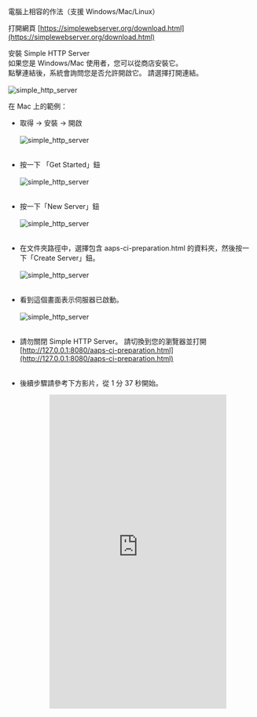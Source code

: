 電腦上相容的作法（支援 Windows/Mac/Linux）

打開網頁 [https://simplewebserver.org/download.html](https://simplewebserver.org/download.html)

安裝 Simple HTTP Server</br> 如果您是 Windows/Mac 使用者，您可以從商店安裝它。</br> 點擊連結後，系統會詢問您是否允許開啟它。 請選擇打開連結。</br></br> ![simple_http_server](../images/Building-the-App/CI/aaps_ci_simple_http_server_store.png)</br>

在 Mac 上的範例：

- 取得 → 安裝 → 開啟</br></br> ![simple_http_server](../images/Building-the-App/CI/aaps_ci_simple_http_server.png)</br></br>

- 按一下 「Get Started」鈕</br></br> ![simple_http_server](../images/Building-the-App/CI/aaps_ci_simple_http_server_step1.png)</br></br>

- 按一下「New  Server」鈕</br></br> ![simple_http_server](../images/Building-the-App/CI/aaps_ci_simple_http_server_step2.png)</br></br>

- 在文件夾路徑中，選擇包含 aaps-ci-preparation.html 的資料夾，然後按一下「Create Server」鈕。</br></br> ![simple_http_server](../images/Building-the-App/CI/aaps_ci_simple_http_server_step3.png)</br></br>

- 看到這個畫面表示伺服器已啟動。</br></br> ![simple_http_server](../images/Building-the-App/CI/aaps_ci_simple_http_server_step4.png)</br></br>

- 請勿關閉 Simple HTTP Server。 請切換到您的瀏覽器並打開</br> [http://127.0.0.1:8080/aaps-ci-preparation.html](http://127.0.0.1:8080/aaps-ci-preparation.html)</br></br>

- 後續步驟請參考下方影片，從 1 分 37 秒開始。

  <!--crowdin: exclude-->
  <div align="center" style="max-width: 360px; margin: auto; margin-bottom: 2em;">
    <div style="position: relative; width: 100%; aspect-ratio: 9/16;">
      <iframe
        src="https://www.youtube.com/embed/t1VlnCpm-A4?start=97"
        style="position: absolute; top: 0; left: 0; width: 100%; height: 100%;"
        frameborder="0"
        allowfullscreen>
      </iframe>
    </div>
  </div>

